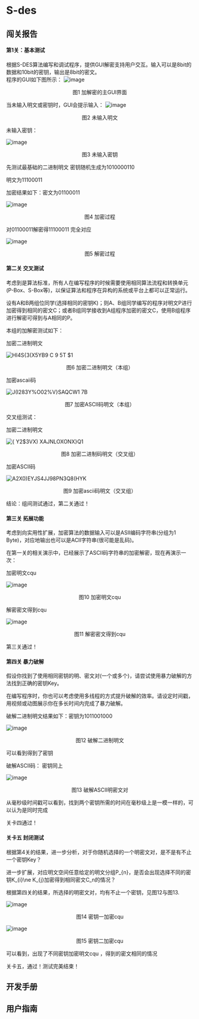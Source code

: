 # S-des
## 闯关报告
#### 第1关：基本测试
根据S-DES算法编写和调试程序，提供GUI解密支持用户交互。输入可以是8bit的数据和10bit的密钥，输出是8bit的密文。    
程序的GUI如下图所示：
![image](https://github.com/revovle2/S-des/assets/93172576/72dde28a-2d71-43e3-8350-7e7b7209df05)     

<p align="center">图1 加解密的主GUI界面</p>

当未输入明文或密钥时，GUI会提示输入：
![image](https://github.com/revovle2/S-des/assets/93172576/e7886c77-fe77-4de3-a438-ce179e108d5d)

<p align="center">图2 未输入明文</p>

未输入密钥：

![image](https://github.com/revovle2/S-des/assets/93172576/09829795-5428-4d7b-8607-43b2e93d2b5d)

<p align="center">图3 未输入密钥</p>

先测试最基础的二进制明文 密钥随机生成为1010000110

明文为11100011

加密结果如下：密文为01100011

![image](https://github.com/revovle2/S-des/assets/93172576/f90636b1-9536-46c0-bf91-6c7648aca280)

<p align="center">图4 加密过程</p>

对01100011解密得11100011 完全对应

![image](https://github.com/revovle2/S-des/assets/93172576/d39bce1d-dd29-4827-b16a-769241d2de55)

<p align="center">图5 解密过程</p>

#### 第二关 交叉测试

考虑到是算法标准，所有人在编写程序的时候需要使用相同算法流程和转换单元(P-Box、S-Box等)，以保证算法和程序在异构的系统或平台上都可以正常运行。

设有A和B两组位同学(选择相同的密钥K)；则A、B组同学编写的程序对明文P进行加密得到相同的密文C；或者B组同学接收到A组程序加密的密文C，使用B组程序进行解密可得到与A相同的P。

本组的加解密测试如下：

加密二进制明文

![HI4S{3(X5YB9 C 9 5T $1](https://github.com/revovle2/S-des/assets/93172576/7310fab9-a933-4919-94c5-4c79f31dd819)

<p align="center">图6 加密二进制明文（本组）</p>

加密ascaii码

![J(I283Y%O02%V}SAQCW1 7B](https://github.com/revovle2/S-des/assets/93172576/4eb46382-efb2-48d0-8912-84e460209558)

<p align="center">图7 加密ASCII码明文（本组）</p>

交叉组测试：

加密二进制明文

![{ Y2$3VX) XAJNLOXONX}Q1](https://github.com/revovle2/S-des/assets/93172576/2c36065f-b1e4-492c-acda-be1f11d6513b)

<p align="center">图8 加密二进制码明文（交叉组）</p>

加密ASCII码

![A2X0)EYJS4JJ98PN3Q8(HYK](https://github.com/revovle2/S-des/assets/93172576/05335c14-563d-4cfc-916e-77fa699db0ab)

<p align="center">图9 加密ascii码明文（交叉组）</p>

结论：组间测试通过，第二关通过！

#### 第三关 拓展功能

考虑到向实用性扩展，加密算法的数据输入可以是ASII编码字符串(分组为1 Byte)，对应地输出也可以是ACII字符串(很可能是乱码)。

在第一关的相关演示中，已经展示了ASCII码字符串的加密解密，现在再演示一次：

加密明文cqu

![image](https://github.com/revovle2/S-des/assets/93172576/257a8153-f416-497b-a785-cb60358f3062)

<p align="center">图10 加密明文cqu</p>

解密密文得到cqu

![image](https://github.com/revovle2/S-des/assets/93172576/a5556170-d33a-4020-a998-5f0fa9fb8d42)

<p align="center">图11 解密密文得到cqu</p>

第三关通过！

#### 第四关 暴力破解

假设你找到了使用相同密钥的明、密文对(一个或多个)，请尝试使用暴力破解的方法找到正确的密钥Key。

在编写程序时，你也可以考虑使用多线程的方式提升破解的效率。请设定时间戳，用视频或动图展示你在多长时间内完成了暴力破解。

破解二进制明文结果如下：密钥为1011001000

![image](https://github.com/revovle2/S-des/assets/93172576/c99d3311-11b3-4048-b550-bf456da67eaf)


<p align="center">图12 破解二进制明文</p>

可以看到得到了密钥

破解ASCII码： 密钥同上

![image](https://github.com/revovle2/S-des/assets/93172576/e8868b25-0738-4c38-88e3-765dd0b83279)

<p align="center">图13 破解ASCII明密文对</p>

从毫秒级时间戳可以看到，找到两个密钥所需的时间在毫秒级上是一模一样的，可以认为是同时完成

关卡四通过！

#### 关卡五 封闭测试

根据第4关的结果，进一步分析，对于你随机选择的一个明密文对，是不是有不止一个密钥Key？

进一步扩展，对应明文空间任意给定的明文分组P_{n}，是否会出现选择不同的密钥K_{i}\ne K_{j}加密得到相同密文C_n的情况？

根据第四关的结果，所选择的明密文对，均有不止一个密钥，见图12与图13.


![image](https://github.com/revovle2/S-des/assets/93172576/14435c89-e3ed-4d87-8066-87035dbb2915)

<p align="center">图14 密钥一加密cqu</p>

![image](https://github.com/revovle2/S-des/assets/93172576/72e6ce18-1351-47f7-b21c-cc0ff6ec4441)

<p align="center">图15 密钥二加密cqu</p>

可以看到，出现了不同密钥加密明文cqu ，得到的密文相同的情况

关卡五，通过！测试完美结束！

## 开发手册







## 用户指南





















